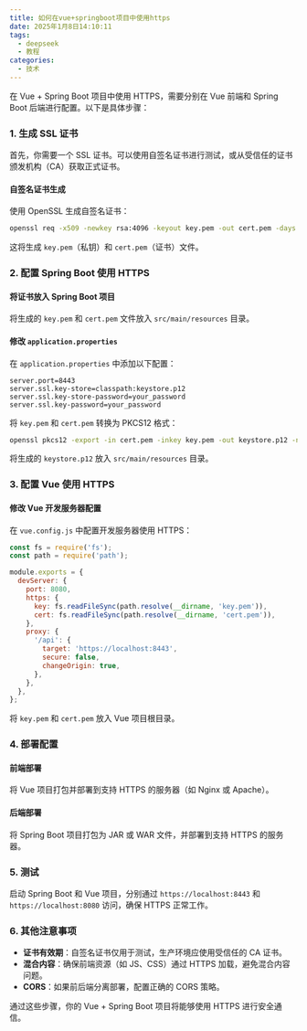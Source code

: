 ```yaml
---
title: 如何在vue+springboot项目中使用https
date: 2025年1月8日14:10:11
tags:
  - deepseek
  - 教程
categories:
  - 技术
---
```


在 Vue + Spring Boot 项目中使用 HTTPS，需要分别在 Vue 前端和 Spring Boot 后端进行配置。以下是具体步骤：

### 1. 生成 SSL 证书
首先，你需要一个 SSL 证书。可以使用自签名证书进行测试，或从受信任的证书颁发机构（CA）获取正式证书。

#### 自签名证书生成
使用 OpenSSL 生成自签名证书：

```bash
openssl req -x509 -newkey rsa:4096 -keyout key.pem -out cert.pem -days 365 -nodes
```

这将生成 `key.pem`（私钥）和 `cert.pem`（证书）文件。

### 2. 配置 Spring Boot 使用 HTTPS

#### 将证书放入 Spring Boot 项目
将生成的 `key.pem` 和 `cert.pem` 文件放入 `src/main/resources` 目录。

#### 修改 `application.properties`
在 `application.properties` 中添加以下配置：

```properties
server.port=8443
server.ssl.key-store=classpath:keystore.p12
server.ssl.key-store-password=your_password
server.ssl.key-password=your_password
```

将 `key.pem` 和 `cert.pem` 转换为 PKCS12 格式：

```bash
openssl pkcs12 -export -in cert.pem -inkey key.pem -out keystore.p12 -name tomcat -CAfile cert.pem -caname root
```

将生成的 `keystore.p12` 放入 `src/main/resources` 目录。

### 3. 配置 Vue 使用 HTTPS

#### 修改 Vue 开发服务器配置
在 `vue.config.js` 中配置开发服务器使用 HTTPS：

```javascript
const fs = require('fs');
const path = require('path');

module.exports = {
  devServer: {
    port: 8080,
    https: {
      key: fs.readFileSync(path.resolve(__dirname, 'key.pem')),
      cert: fs.readFileSync(path.resolve(__dirname, 'cert.pem')),
    },
    proxy: {
      '/api': {
        target: 'https://localhost:8443',
        secure: false,
        changeOrigin: true,
      },
    },
  },
};
```

将 `key.pem` 和 `cert.pem` 放入 Vue 项目根目录。

### 4. 部署配置

#### 前端部署
将 Vue 项目打包并部署到支持 HTTPS 的服务器（如 Nginx 或 Apache）。

#### 后端部署
将 Spring Boot 项目打包为 JAR 或 WAR 文件，并部署到支持 HTTPS 的服务器。

### 5. 测试
启动 Spring Boot 和 Vue 项目，分别通过 `https://localhost:8443` 和 `https://localhost:8080` 访问，确保 HTTPS 正常工作。

### 6. 其他注意事项
- **证书有效期**：自签名证书仅用于测试，生产环境应使用受信任的 CA 证书。
- **混合内容**：确保前端资源（如 JS、CSS）通过 HTTPS 加载，避免混合内容问题。
- **CORS**：如果前后端分离部署，配置正确的 CORS 策略。

通过这些步骤，你的 Vue + Spring Boot 项目将能够使用 HTTPS 进行安全通信。